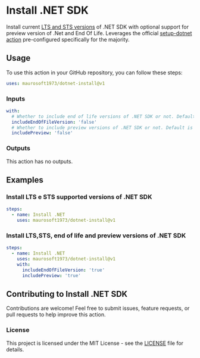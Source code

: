 # Install .NET SDK

Install current [LTS and STS versions](https://dotnet.microsoft.com/en-us/platform/support/policy/dotnet-core) of .NET SDK with optional support for preview version of .Net and End Of Life. Leverages the official [setup-dotnet action](https://github.com/actions/setup-dotnet) pre-configured specifically for the majority.

## Usage

To use this action in your GitHub repository, you can follow these steps:

```yaml
uses: maurosoft1973/dotnet-install@v1
```

### Inputs

```yaml
with:
  # Whether to include end of life versions of .NET SDK or not. Default is to exclude.
  includeEndOfFileVersion: 'false'
  # Whether to include preview versions of .NET SDK or not. Default is to exclude preview versions.
  includePreview: 'false'
```

### Outputs

This action has no outputs.

## Examples

### Install LTS e STS supported versions of .NET SDK

```yaml
steps:
  - name: Install .NET
    uses: maurosoft1973/dotnet-install@v1
```

### Install LTS,STS, end of life and preview versions of .NET SDK

```yaml
steps:
  - name: Install .NET
    uses: maurosoft1973/dotnet-install@v1
    with:
      includeEndOfFileVersion: 'true'
      includePreview: 'true'
```

## Contributing to Install .NET SDK

Contributions are welcome! 
Feel free to submit issues, feature requests, or pull requests to help improve this action.

### License

This project is licensed under the MIT License - see the [LICENSE](LICENSE) file for details.
